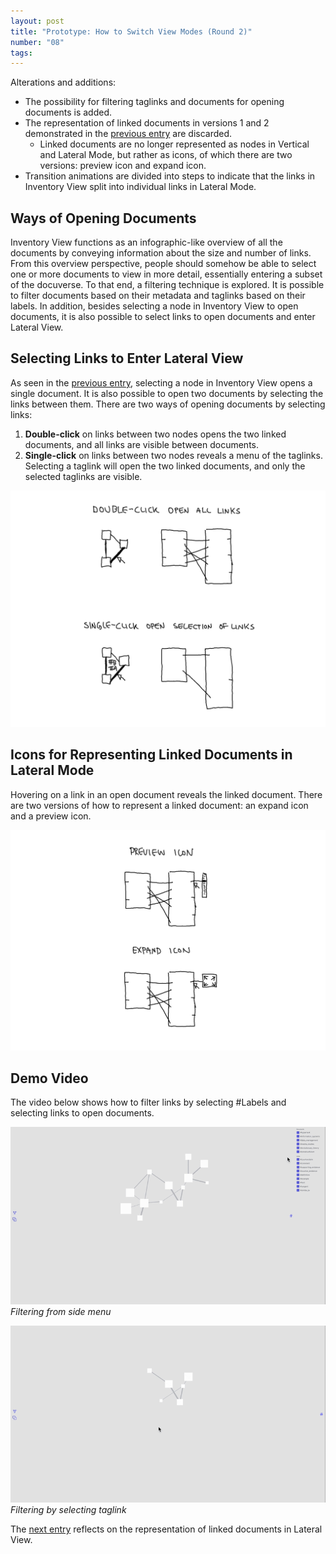 ```yaml
---
layout: post
title: "Prototype: How to Switch View Modes (Round 2)"
number: "08"
tags:
---
```


Alterations and additions:
- The possibility for filtering taglinks and documents for opening documents is added.
- The representation of linked documents in versions 1 and 2 demonstrated in the [previous entry](07) are discarded.
	- Linked documents are no longer represented as nodes in Vertical and Lateral Mode, but rather as icons, of which there are two versions: preview icon and expand icon.
- Transition animations are divided into steps to indicate that the links in Inventory View split into individual links in Lateral Mode.

## Ways of Opening Documents

Inventory View functions as an infographic-like overview of all the documents by conveying information about the size and number of links. From this overview perspective, people should somehow be able to select one or more documents to view in more detail, essentially entering a subset of the docuverse. To that end, a filtering technique is explored. It is possible to filter documents based on their metadata and taglinks based on their labels. In addition, besides selecting a node in Inventory View to open documents, it is also possible to select links to open documents and enter Lateral View.

## Selecting Links to Enter Lateral View

As seen in the [previous entry](07), selecting a node in Inventory View opens a single document. It is also possible to open two documents by selecting the links between them. There are two ways of opening documents by selecting links:
1. **Double-click** on links between two nodes opens the two linked documents, and all links are visible between documents.
2. **Single-click** on links between two nodes reveals a menu of the taglinks. Selecting a taglink will open the two linked documents, and only the selected taglinks are visible.

![](assets/selecting_links.png)

## Icons for Representing Linked Documents in Lateral Mode

Hovering on a link in an open document reveals the linked document. There are two versions of how to represent a linked document: an expand icon and a preview icon.

![](assets/preview_expand_icons.png)

## Demo Video

The video below shows how to filter links by selecting \#Labels and selecting links to open documents.

![](assets/filter_in_menu.gif)
*Filtering from side menu*

![](assets/filter_click_link.gif)
*Filtering by selecting taglink*

The [next entry](09) reflects on the representation of linked documents in Lateral View.
